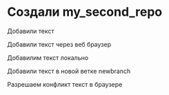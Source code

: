 # Создали my_second_repo

Добавили текст

Добавили текст через веб браузер


Добавилим текст локально

Добавили текст в новой ветке newbranch

Разрешаем конфликт текст в браузере
